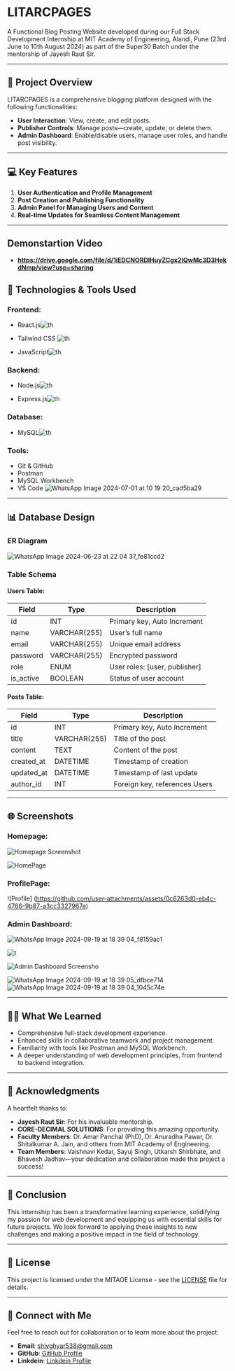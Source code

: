 # LITARCPAGES

A Functional Blog Posting Website developed during our Full Stack Development Internship at MIT Academy of Engineering, Alandi, Pune (23rd June to 10th August 2024) as part of the Super30 Batch under the mentorship of Jayesh Raut Sir.

---

## 🚀 Project Overview

LITARCPAGES is a comprehensive blogging platform designed with the following functionalities:

- **User Interaction**: View, create, and edit posts.
- **Publisher Controls**: Manage posts—create, update, or delete them.
- **Admin Dashboard**: Enable/disable users, manage user roles, and handle post visibility.

---

## 💻 Key Features

1. **User Authentication and Profile Management**
2. **Post Creation and Publishing Functionality**
3. **Admin Panel for Managing Users and Content**
4. **Real-time Updates for Seamless Content Management**

---
## Demonstartion Video 
- **https://drive.google.com/file/d/1iEDCNORDlHuyZCgx2IQwMc3D3HekdNmp/view?usp=sharing**

## 🔧 Technologies & Tools Used

### Frontend:
- React.js![th](https://github.com/user-attachments/assets/76f1e264-33f8-4c54-bfe9-b200e327ab60)

- Tailwind CSS ![th](https://github.com/user-attachments/assets/3b246c27-4196-4d90-93aa-13841ce0da22)

- JavaScript![th](https://github.com/user-attachments/assets/9a83aee6-714d-481d-b1de-903ac3162d77)


### Backend:
- Node.js![th](https://github.com/user-attachments/assets/01a86069-887a-4e8b-9958-df20c7204b4e)

- Express.js![th](https://github.com/user-attachments/assets/8d5a816b-d7ff-4f47-ae1a-9d42dc62fbb7)


### Database:
- MySQL![th](https://github.com/user-attachments/assets/20b57241-3439-4433-80c4-c5252baba4c4)

### Tools:
- Git & GitHub
- Postman
- MySQL Workbench
- VS Code
![WhatsApp Image 2024-07-01 at 10 19 20_cad5ba29](https://github.com/user-attachments/assets/54b3931c-58d8-4190-8c08-60593dafd8c1)

---

## 📊 Database Design

### ER Diagram

![WhatsApp Image 2024-06-23 at 22 04 37_fe81ccd2](https://github.com/user-attachments/assets/63b5bd88-0f19-49fc-a15b-bba6f0677fc8)


### Table Schema

#### Users Table:
| Field         | Type         | Description                     |
|---------------|--------------|---------------------------------|
| id            | INT          | Primary key, Auto Increment     |
| name          | VARCHAR(255) | User’s full name               |
| email         | VARCHAR(255) | Unique email address            |
| password      | VARCHAR(255) | Encrypted password              |
| role          | ENUM         | User roles: [user, publisher]   |
| is_active     | BOOLEAN      | Status of user account          |

#### Posts Table:
| Field         | Type         | Description                     |
|---------------|--------------|---------------------------------|
| id            | INT          | Primary key, Auto Increment     |
| title         | VARCHAR(255) | Title of the post               |
| content       | TEXT         | Content of the post             |
| created_at    | DATETIME     | Timestamp of creation           |
| updated_at    | DATETIME     | Timestamp of last update        |
| author_id     | INT          | Foreign key, references Users   |

---

## 🌐 Screenshots

### Homepage:
![Homepage Screenshot](https://github.com/user-attachments/assets/9220d228-d278-4492-9c98-3e04f4b5821b)

![HomePage](https://github.com/user-attachments/assets/cb6a3b31-278c-4aa4-b3ab-6d282ab55fa0)


### ProfilePage:
![Profile]  (https://github.com/user-attachments/assets/0c6263d0-eb4c-4766-9b87-a3cc3327967e)


### Admin Dashboard:

![WhatsApp Image 2024-09-19 at 18 39 04_f8159ac1](https://github.com/user-attachments/assets/4faeccbe-ecc1-44fc-ba37-9c178d9cb9c9)

![t](path/to/admin-dashboard-screenshot.png) <!-- Replace with actual image path -->

![Admin Dashboard Screensho](https://github.com/user-attachments/assets/ebf68abd-a7e4-4399-a2b6-83ebcd6822e4)

![WhatsApp Image 2024-09-19 at 18 39 05_dfbce714](https://github.com/user-attachments/assets/e3a054a3-ad42-4821-952c-b4a7f83ed9ba)
![WhatsApp Image 2024-09-19 at 18 39 04_1045c74e](https://github.com/user-attachments/assets/135060bc-6fe0-4a4d-a28e-61ae08fba966)




---

## 👨‍💻 What We Learned

- Comprehensive full-stack development experience.
- Enhanced skills in collaborative teamwork and project management.
- Familiarity with tools like Postman and MySQL Workbench.
- A deeper understanding of web development principles, from frontend to backend integration.

---

## 🙏 Acknowledgments

A heartfelt thanks to:

- **Jayesh Raut Sir**: For his invaluable mentorship.
- **CORE-DECIMAL SOLUTIONS**: For providing this amazing opportunity.
- **Faculty Members**: Dr. Amar Panchal (PhD), Dr. Anuradha Pawar, Dr. Shitalkumar A. Jain, and others from MIT Academy of Engineering.
- **Team Members**: Vaishnavi Kedar, Sayuj Singh, Utkarsh Shirbhate, and Bhavesh Jadhav—your dedication and collaboration made this project a success!

---

## 🌟 Conclusion

This internship has been a transformative learning experience, solidifying my passion for web development and equipping us with essential skills for future projects. We look forward to applying these insights to new challenges and making a positive impact in the field of technology.

---

## 📜 License

This project is licensed under the MITAOE License - see the [LICENSE](LICENSE) file for details.

---

## 🤝 Connect with Me

Feel free to reach out for collaboration or to learn more about the project:

- **Email**: [shivghyar538@gmail.com](mailto:shivghyar538@gmail.com)
- **GitHub**: [GitHub Profile](https://github.com/shiv-1540)
- **Linkdein**: [Linkdein Profile](https://www.linkedin.com/in/shivshankar-ghyar-870972289)
